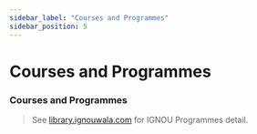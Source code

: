 ```yaml
---
sidebar_label: "Courses and Programmes"
sidebar_position: 5
---
```


# Courses and Programmes

### Courses and Programmes

> See [library.ignouwala.com](https://library.ignouwala.com) for IGNOU Programmes detail.
